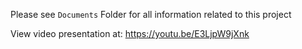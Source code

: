 Please see `Documents` Folder for all information related to this project

View video presentation at:
https://youtu.be/E3LjpW9jXnk